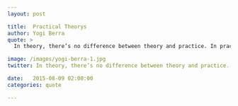 ```yaml
---
layout: post

title:  Practical Theorys
author: Yogi Berra
quote: >
  In theory, there’s no difference between theory and practice. In practice, there is.

image: /images/yogi-berra-1.jpg
twitter: In theory, there’s no difference between theory and practice. In practice, there is. Yogi Berra http://quotes.stockflare.com/

date:   2015-08-09 02:00:00
categories: quote

---
```


